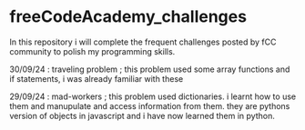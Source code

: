# freeCodeAcademy_challenges
In this repository i will complete the frequent challenges posted by fCC community to polish my programming skills.


30/09/24 : traveling problem ; this problem used some array functions and if statements, i was already familiar with these


29/09/24 : mad-workers ; this problem used dictionaries. i learnt how to use them and manupulate and access information from them. they are pythons version of objects in javascript and i have now learned them in python.


